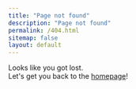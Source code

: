 ```yaml
---
title: "Page not found"
description: "Page not found"
permalink: /404.html
sitemap: false
layout: default
---
```


<div class="notfound-wrapper">
  <div class="notfound-content">
    <p>
      Looks like you got lost.
      <br>
      Let's get you back to the <a href="{{ '/' | relative_url }}">homepage</a>!
    </p>
  </div>
</div>